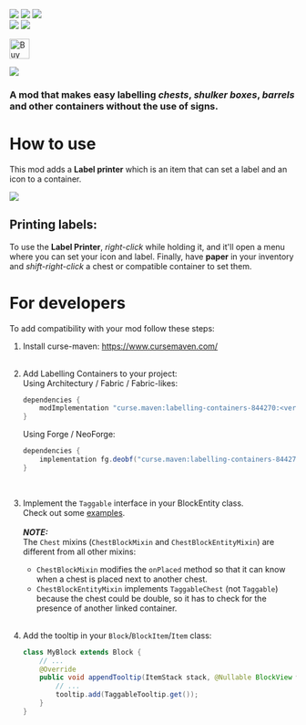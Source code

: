 ![](https://img.shields.io/badge/Modloaders-Fabric,%20Forge,%20Neoforge-brightgreen) ![](https://img.shields.io/badge/Environment-Client%20%2F%20Server-yellow) ![](https://img.shields.io/badge/License-MIT-blue)
<br/>
[![](https://img.shields.io/curseforge/dt/844270?logo=curseforge&logoColor=f16436&label=%20Curseforge&color=2d2d2d)](https://www.curseforge.com/minecraft/mc-mods/labelling-containers) [![](https://img.shields.io/modrinth/dt/b2T42hfY?logo=modrinth&logoColor=1bd96a&label=%20Modrinth&color=2d2d2d)](https://modrinth.com/mod/labelling-containers)

<a href='https://ko-fi.com/infinituum' target='_blank'><img height=35 src='https://uploads-ssl.webflow.com/5c14e387dab576fe667689cf/61e11d430afb112ea33c3aa5_Button-1-p-500.png' alt='Buy Me a Coffee at ko-fi.com' /></a>

![](https://cdn.modrinth.com/data/b2T42hfY/images/cc27b05693aa6dae46db0000dd8506a6f09af542.png)

### A mod that makes easy labelling *chests*, *shulker boxes*, *barrels* and other containers without the use of signs.

# How to use

This mod adds a **Label printer** which is an item that can set a label and an icon to a container.

![](https://cdn.modrinth.com/data/b2T42hfY/images/b181c7a15b26931249f4b2e23eec84110416de0b.png)

## Printing labels:

To use the **Label Printer**, _right-click_ while holding it, and it'll open a menu where you can set your icon and
label. Finally, have **paper** in your inventory and _shift-right-click_ a chest or compatible container to set them.

# For developers

To add compatibility with your mod follow these steps:

1. Install curse-maven: https://www.cursemaven.com/ <br/><br/>

2. Add Labelling Containers to your project:<br/>
   Using Architectury / Fabric / Fabric-likes:
    ```gradle
    dependencies {
        modImplementation "curse.maven:labelling-containers-844270:<version> "
    }
    ```
   Using Forge / NeoForge:
    ```gradle
    dependencies {
        implementation fg.deobf("curse.maven:labelling-containers-844270:<version> ")
    }
    ```
   <br/>

3. Implement the `Taggable` interface in your BlockEntity class.<br/>
   Check out
   some [examples](https://github.com/Infinituum17/LabellingContainers/tree/main/common/src/main/java/infinituum/labellingcontainers/mixin/minecraft).<br/>
   <br/>***NOTE:***<br/>
   The `Chest` mixins (`ChestBlockMixin` and `ChestBlockEntityMixin`) are different from all other mixins:
   - `ChestBlockMixin` modifies the `onPlaced` method so that it can know when a chest is placed next to another
       chest.
   - `ChestBlockEntityMixin` implements `TaggableChest` (not `Taggable`) because the chest could be double, so it has
       to check for the presence of another linked container.
     <br/><br/>

4. Add the tooltip in your `Block`/`BlockItem`/`Item` class:
    ```java
    class MyBlock extends Block {
        // ...
        @Override
        public void appendTooltip(ItemStack stack, @Nullable BlockView world, List<Text> tooltip, TooltipContext options) {
            // ...
            tooltip.add(TaggableTooltip.get());
        }
    }
    ```